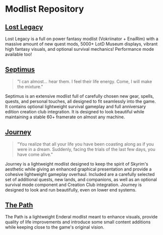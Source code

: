 # Modlist Repository

## [Lost Legacy](https://github.com/Lost-Outpost/lost-legacy/blob/main/README.md)
Lost Legacy is a full on power fantasy modlist (Vokriinator + EnaiRim) with a massive amount of new quest mods, 5000+ LotD Museum displays, vibrant high fantasy visuals, and optional survival mechanics! Performance mode available too!

## [Septimus](https://github.com/Guitarninja2/septimus/blob/main/README.md)
> "I can almost... hear them. I feel their life energy. Come, I will make the mixture."

Septimus is an extensive modlist full of carefully chosen new gear, spells, quests, and personal touches, all designed to fit seamlessly into the game. It contains optional lightweight survival gameplay and full anniversary edition creation club integration. It is designed to look beautiful while maintaining a stable 60+ framerate on almost any machine.

## [Journey](https://github.com/Lost-Outpost/journey/blob/main/README.md)
> "You realize that all your life you have been coasting along as if you were in a dream. Suddenly, facing the trials of the last few days, you have come alive."

Journey is a lightweight modlist designed to keep the spirit of Skyrim's aesthetic while giving an enhanced graphical presentation and provide a cohesive lightweight gameplay overhaul. Included are a carefully selected set of additional quests, new lands, and companions,  as well as an optional survival mode component and Creation Club integration. Journey is designed to look and run beautifully, even on lower end systems.

## [The Path](https://github.com/Lost-Outpost/thepath/blob/main/README.md)
The Path is a lightweight Enderal modlist meant to enhance visuals, provide quality of life improvements and introduce some small content additions while keeping close to the game's original vision.
